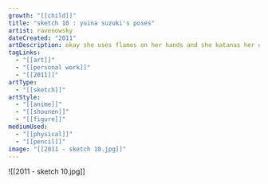 ```yaml
---
growth: "[[child]]"
title: "sketch 10 : yuina suzuki's poses"
artist: ravenowsky
dateCreated: "2011"
artDescription: okay she uses flames on her hands and she katanas her own head. bonk!
tagLinks:
  - "[[art]]"
  - "[[personal work]]"
  - "[[2011]]"
artType:
  - "[[sketch]]"
artStyle:
  - "[[anime]]"
  - "[[shounen]]"
  - "[[figure]]"
mediumUsed:
  - "[[physical]]"
  - "[[pencil]]"
image: "[[2011 - sketch 10.jpg]]"
---
```

![[2011 - sketch 10.jpg]]